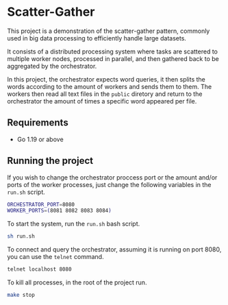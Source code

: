 # Scatter-Gather

This project is a demonstration of the scatter-gather pattern, commonly used in big data processing to efficiently handle large datasets.

It consists of a distributed processing system where tasks are scattered to multiple worker nodes, processed in parallel, and then gathered back to be aggregated by the orchestrator.

In this project, the orchestrator expects word queries, it then splits the words according to the amount of workers and sends them to them. The workers then read all text files in the `public` diretory and return to the orchestrator the amount of times a specific word appeared per file.

## Requirements

- Go 1.19 or above

## Running the project


If you wish to change the orchestrator proccess port or the amount and/or ports of the worker processes, just change the following variables in the `run.sh` script.
```bash
ORCHESTRATOR_PORT=8080
WORKER_PORTS=(8081 8082 8083 8084)
```

To start the system, run the `run.sh` bash script.
```bash
sh run.sh
```

To connect and query the orchestrator, assuming it is running on port 8080, you can use the `telnet` command.
```bash
telnet localhost 8080
```

To kill all processes, in the root of the project run.
```bash
make stop
```
